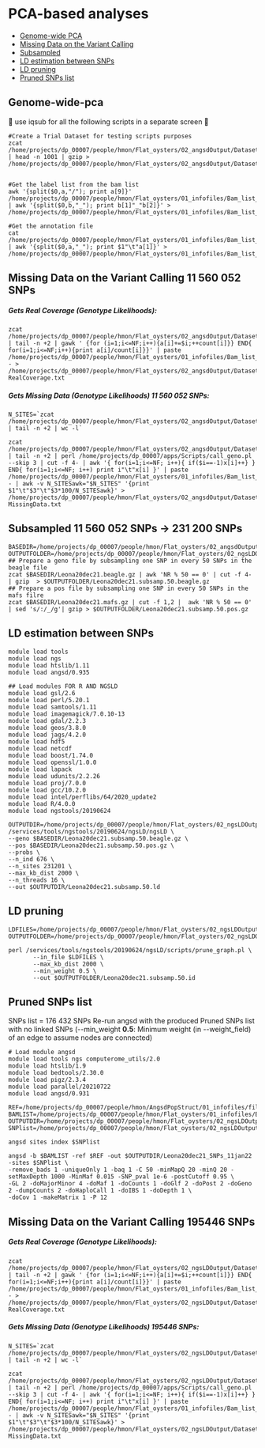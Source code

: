 PCA-based analyses
================

  - [Genome-wide PCA](#genome-wide-pca)
   - [Missing Data on the Variant Calling](#Missing-Data-on-the-Variant-Calling)
   - [Subsampled](#subsampled)
   - [LD estimation between SNPs](#LD-estimation-between-SNPs)
   - [LD pruning](#LD-pruning)
   - [Pruned SNPs list](#Pruned-SNPs-list)

## Genome-wide-pca
:oyster:    use iqsub for all the following scripts in a separate screen   :oyster:

```
#Create a Trial Dataset for testing scripts purposes
zcat /home/projects/dp_00007/people/hmon/Flat_oysters/02_angsdOutput/Dataset_I/Leona20dec21.beagle.gz | head -n 1001 | gzip > /home/projects/dp_00007/people/hmon/Flat_oysters/02_angsdOutput/Dataset_I/Leona20dec21.MyTrialData.beagle.gz


#Get the label list from the bam list
awk '{split($0,a,"/"); print a[9]}' /home/projects/dp_00007/people/hmon/Flat_oysters/01_infofiles/Bam_list_13dec21 | awk '{split($0,b,"_"); print b[1]"_"b[2]}' > /home/projects/dp_00007/people/hmon/Flat_oysters/01_infofiles/Bam_list_13dec21.labels
```
```
#Get the annotation file 
cat /home/projects/dp_00007/people/hmon/Flat_oysters/01_infofiles/Bam_list_13dec21.labels | awk '{split($0,a,"_"); print $1"\t"a[1]}' > /home/projects/dp_00007/people/hmon/Flat_oysters/01_infofiles/Bam_list_13dec21.annot
```
## Missing Data on the Variant Calling 11 560 052 SNPs
##### Gets Real Coverage (_Genotype Likelihoods_):
```
zcat /home/projects/dp_00007/people/hmon/Flat_oysters/02_angsdOutput/Dataset_I/Leona20dec21.counts.gz | tail -n +2 | gawk ' {for (i=1;i<=NF;i++){a[i]+=$i;++count[i]}} END{ for(i=1;i<=NF;i++){print a[i]/count[i]}}' | paste /home/projects/dp_00007/people/hmon/Flat_oysters/01_infofiles/Bam_list_13dec21.labels - > /home/projects/dp_00007/people/hmon/Flat_oysters/02_angsdOutput/Dataset_I/Leona20dec21.GL-RealCoverage.txt
```
##### Gets Missing Data (_Genotype Likelihoods_) 11 560 052 SNPs:
```
N_SITES=`zcat /home/projects/dp_00007/people/hmon/Flat_oysters/02_angsdOutput/Dataset_I/Leona20dec21.beagle.gz | tail -n +2 | wc -l`

zcat /home/projects/dp_00007/people/hmon/Flat_oysters/02_angsdOutput/Dataset_I/Leona20dec21.beagle.gz | tail -n +2 | perl /home/projects/dp_00007/apps/Scripts/call_geno.pl --skip 3 | cut -f 4- | awk '{ for(i=1;i<=NF; i++){ if($i==-1)x[i]++} } END{ for(i=1;i<=NF; i++) print i"\t"x[i] }' | paste /home/projects/dp_00007/people/hmon/Flat_oysters/01_infofiles/Bam_list_13dec21.labels - | awk -v N_SITESawk="$N_SITES" '{print $1"\t"$3"\t"$3*100/N_SITESawk}' > /home/projects/dp_00007/people/hmon/Flat_oysters/02_angsdOutput/Dataset_I/Leona20dec21.GL-MissingData.txt
``` 
## Subsampled 11 560 052 SNPs -> 231 200 SNPs
``` 
BASEDIR=/home/projects/dp_00007/people/hmon/Flat_oysters/02_angsdOutput/Dataset_I
OUTPUTFOLDER=/home/projects/dp_00007/people/hmon/Flat_oysters/02_ngsLDOutput/Dataset_I
## Prepare a geno file by subsampling one SNP in every 50 SNPs in the beagle file
zcat $BASEDIR/Leona20dec21.beagle.gz | awk 'NR % 50 == 0' | cut -f 4- | gzip  > $OUTPUTFOLDER/Leona20dec21.subsamp.50.beagle.gz
## Prepare a pos file by subsampling one SNP in every 50 SNPs in the mafs filre
zcat $BASEDIR/Leona20dec21.mafs.gz | cut -f 1,2 |  awk 'NR % 50 == 0' | sed 's/:/_/g'| gzip > $OUTPUTFOLDER/Leona20dec21.subsamp.50.pos.gz
``` 


## LD estimation between SNPs 
```
module load tools
module load ngs
module load htslib/1.11
module load angsd/0.935
```
```
## Load modules FOR R AND NGSLD
module load gsl/2.6
module load perl/5.20.1
module load samtools/1.11
module load imagemagick/7.0.10-13
module load gdal/2.2.3
module load geos/3.8.0
module load jags/4.2.0
module load hdf5
module load netcdf
module load boost/1.74.0
module load openssl/1.0.0
module load lapack
module load udunits/2.2.26
module load proj/7.0.0
module load gcc/10.2.0
module load intel/perflibs/64/2020_update2
module load R/4.0.0
module load ngstools/20190624
```
```
OUTPUTDIR=/home/projects/dp_00007/people/hmon/Flat_oysters/02_ngsLDOutput/Dataset_I
/services/tools/ngstools/20190624/ngsLD/ngsLD \
--geno $BASEDIR/Leona20dec21.subsamp.50.beagle.gz \
--pos $BASEDIR/Leona20dec21.subsamp.50.pos.gz \
--probs \
--n_ind 676 \
--n_sites 231201 \
--max_kb_dist 2000 \
--n_threads 16 \
--out $OUTPUTDIR/Leona20dec21.subsamp.50.ld
```
## LD pruning
```
LDFILES=/home/projects/dp_00007/people/hmon/Flat_oysters/02_ngsLDOutput/Dataset_I/Leona20dec21.subsamp.50.ld
OUTPUTFOLDER=/home/projects/dp_00007/people/hmon/Flat_oysters/02_ngsLDOutput/Dataset_I
```
```
perl /services/tools/ngstools/20190624/ngsLD/scripts/prune_graph.pl \
       --in_file $LDFILES \
       --max_kb_dist 2000 \
       --min_weight 0.5 \
       --out $OUTPUTFOLDER/Leona20dec21.subsamp.50.id
```

## Pruned SNPs list
SNPs list = 176 432 SNPs
Re-run angsd with the produced Pruned SNPs list with no linked SNPs (--min_weight **0.5**: Minimum weight (in --weight_field) of an edge to assume nodes are connected)

```
# Load module angsd
module load tools ngs computerome_utils/2.0
module load htslib/1.9
module load bedtools/2.30.0
module load pigz/2.3.4
module load parallel/20210722
module load angsd/0.931
```
```
REF=/home/projects/dp_00007/people/hmon/AngsdPopStruct/01_infofiles/fileOegenome10scaffoldC3G.fasta
BAMLIST=/home/projects/dp_00007/people/hmon/Flat_oysters/01_infofiles/Bam_list_13dec21
OUTPUTDIR=/home/projects/dp_00007/people/hmon/Flat_oysters/02_ngsLDOutput/Dataset_I
SNPlist=/home/projects/dp_00007/people/hmon/Flat_oysters/02_ngsLDOutput/Dataset_I/Leona20dec21.prunedlist
```

```
angsd sites index $SNPlist

angsd -b $BAMLIST -ref $REF -out $OUTPUTDIR/Leona20dec21_SNPs_11jan22 -sites $SNPlist \
-remove_bads 1 -uniqueOnly 1 -baq 1 -C 50 -minMapQ 20 -minQ 20 -setMaxDepth 1000 -MinMaf 0.015 -SNP_pval 1e-6 -postCutoff 0.95 \
-GL 2 -doMajorMinor 4 -doMaf 1 -doCounts 1 -doGlf 2 -doPost 2 -doGeno 2 -dumpCounts 2 -doHaploCall 1 -doIBS 1 -doDepth 1 \
-doCov 1 -makeMatrix 1 -P 12
```

## Missing Data on the Variant Calling 195446 SNPs 
##### Gets Real Coverage (_Genotype Likelihoods_):
```
zcat /home/projects/dp_00007/people/hmon/Flat_oysters/02_ngsLDOutput/Dataset_I/Leona20dec21_SNPs_11jan22.counts.gz | tail -n +2 | gawk ' {for (i=1;i<=NF;i++){a[i]+=$i;++count[i]}} END{ for(i=1;i<=NF;i++){print a[i]/count[i]}}' | paste /home/projects/dp_00007/people/hmon/Flat_oysters/01_infofiles/Bam_list_13dec21.labels - > /home/projects/dp_00007/people/hmon/Flat_oysters/02_ngsLDOutput/Dataset_I/Leona20dec21_SNPs_11jan22.GL-RealCoverage.txt
```
##### Gets Missing Data (_Genotype Likelihoods_) 195446 SNPs:
```
N_SITES=`zcat /home/projects/dp_00007/people/hmon/Flat_oysters/02_ngsLDOutput/Dataset_I/Leona20dec21_SNPs_11jan22.beagle.gz | tail -n +2 | wc -l`

zcat /home/projects/dp_00007/people/hmon/Flat_oysters/02_ngsLDOutput/Dataset_I/Leona20dec21_SNPs_11jan22.beagle.gz | tail -n +2 | perl /home/projects/dp_00007/apps/Scripts/call_geno.pl --skip 3 | cut -f 4- | awk '{ for(i=1;i<=NF; i++){ if($i==-1)x[i]++} } END{ for(i=1;i<=NF; i++) print i"\t"x[i] }' | paste /home/projects/dp_00007/people/hmon/Flat_oysters/01_infofiles/Bam_list_13dec21.labels - | awk -v N_SITESawk="$N_SITES" '{print $1"\t"$3"\t"$3*100/N_SITESawk}' > /home/projects/dp_00007/people/hmon/Flat_oysters/02_ngsLDOutput/Dataset_I/Leona20dec21_SNPs_11jan22.GL-MissingData.txt
``` 
